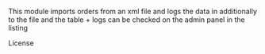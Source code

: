 This module imports orders from an xml file and logs the data in additionally to the file and the table + logs can be checked on the admin panel in the listing

License
